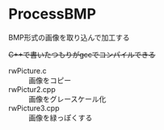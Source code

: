 # ProcessBMP

BMP形式の画像を取り込んで加工する

~~C++で書いたつもりがgccでコンパイルできる~~

<dl>
  <dt>rwPicture.c</dt>
  <dd>画像をコピー</dd>
  <dt>rwPictur2.cpp</dt>
  <dd>画像をグレースケール化</dd>
  <dt>rwPicture3.cpp</dt>
  <dd>画像を緑っぽくする</dd>
</dl>

